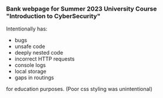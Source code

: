 ### Bank webpage for Summer 2023 University Course "Introduction to CyberSecurity"
Intentionally has:
- bugs
- unsafe code
- deeply nested code
- incorrect HTTP requests
- console logs
- local storage
- gaps in routings

for education purposes.
(Poor css styling was unintentional)
